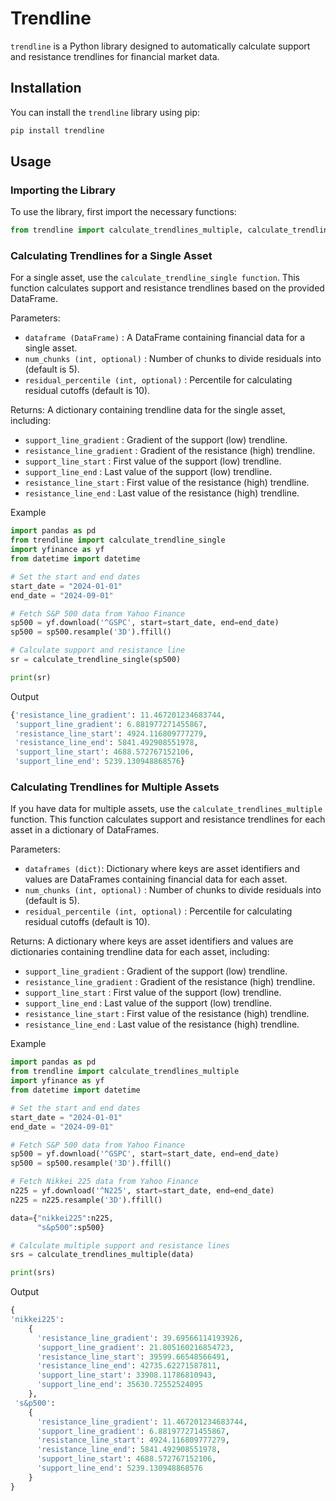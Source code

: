 # Trendline

`trendline` is a Python library designed to automatically calculate support and resistance trendlines for financial market data.

## Installation

You can install the `trendline` library using pip:

```bash
pip install trendline
```

## Usage

### Importing the Library

To use the library, first import the necessary functions:

```python
from trendline import calculate_trendlines_multiple, calculate_trendline_single
```


### Calculating Trendlines for a Single Asset
For a single asset, use the `calculate_trendline_single function`. This function calculates support and resistance trendlines based on the provided DataFrame.

Parameters:
- `dataframe (DataFrame)` : A DataFrame containing financial data for a single asset.
- `num_chunks (int, optional)` : Number of chunks to divide residuals into (default is 5).
- `residual_percentile (int, optional)` : Percentile for calculating residual cutoffs (default is 10).

Returns:
A dictionary containing trendline data for the single asset, including:
- `support_line_gradient` : Gradient of the support (low) trendline.
- `resistance_line_gradient` : Gradient of the resistance (high) trendline.
- `support_line_start` : First value of the support (low) trendline.
- `support_line_end` : Last value of the support (low) trendline.
- `resistance_line_start` : First value of the resistance (high) trendline.
- `resistance_line_end` : Last value of the resistance (high) trendline.

Example
```python
import pandas as pd
from trendline import calculate_trendline_single
import yfinance as yf
from datetime import datetime

# Set the start and end dates
start_date = "2024-01-01"
end_date = "2024-09-01"

# Fetch S&P 500 data from Yahoo Finance
sp500 = yf.download('^GSPC', start=start_date, end=end_date)
sp500 = sp500.resample('3D').ffill() 

# Calculate support and resistance line
sr = calculate_trendline_single(sp500)

print(sr)
```

Output
```python
{'resistance_line_gradient': 11.467201234683744,
 'support_line_gradient': 6.881977271455867,
 'resistance_line_start': 4924.116809777279,
 'resistance_line_end': 5841.492908551978,
 'support_line_start': 4688.572767152106,
 'support_line_end': 5239.130948868576}
```


### Calculating Trendlines for Multiple Assets
If you have data for multiple assets, use the `calculate_trendlines_multiple` function. This function calculates support and resistance trendlines for each asset in a dictionary of DataFrames.

Parameters:
- `dataframes (dict)`: Dictionary where keys are asset identifiers and values are DataFrames containing financial data for each asset.
- `num_chunks (int, optional)` : Number of chunks to divide residuals into (default is 5).
- `residual_percentile (int, optional)` : Percentile for calculating residual cutoffs (default is 10).

Returns:
A dictionary where keys are asset identifiers and values are dictionaries containing trendline data for each asset, including:
- `support_line_gradient` : Gradient of the support (low) trendline.
- `resistance_line_gradient` : Gradient of the resistance (high) trendline.
- `support_line_start` : First value of the support (low) trendline.
- `support_line_end` : Last value of the support (low) trendline.
- `resistance_line_start` : First value of the resistance (high) trendline.
- `resistance_line_end` : Last value of the resistance (high) trendline.

Example
```python
import pandas as pd
from trendline import calculate_trendlines_multiple
import yfinance as yf
from datetime import datetime

# Set the start and end dates
start_date = "2024-01-01"
end_date = "2024-09-01"

# Fetch S&P 500 data from Yahoo Finance
sp500 = yf.download('^GSPC', start=start_date, end=end_date)
sp500 = sp500.resample('3D').ffill() 

# Fetch Nikkei 225 data from Yahoo Finance
n225 = yf.download('^N225', start=start_date, end=end_date)
n225 = n225.resample('3D').ffill() 

data={"nikkei225":n225,
      "s&p500":sp500}

# Calculate multiple support and resistance lines
srs = calculate_trendlines_multiple(data)

print(srs)
```

Output
```python
{
'nikkei225':
    {
      'resistance_line_gradient': 39.69566114193926,
      'support_line_gradient': 21.805160216854723,
      'resistance_line_start': 39599.66548566491,
      'resistance_line_end': 42735.62271587811,
      'support_line_start': 33908.11786810943,
      'support_line_end': 35630.72552524095
    },
 's&p500':
    {
      'resistance_line_gradient': 11.467201234683744,
      'support_line_gradient': 6.881977271455867,
      'resistance_line_start': 4924.116809777279,
      'resistance_line_end': 5841.492908551978,
      'support_line_start': 4688.572767152106,
      'support_line_end': 5239.130948868576
    }
}
```





